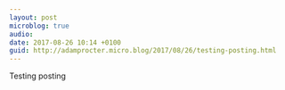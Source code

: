 ```yaml
---
layout: post
microblog: true
audio: 
date: 2017-08-26 10:14 +0100
guid: http://adamprocter.micro.blog/2017/08/26/testing-posting.html
---
```

Testing posting
